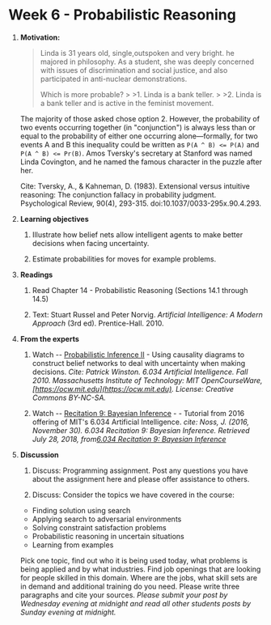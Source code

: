 # Week 6 - Probabilistic Reasoning

1. **Motivation:**  

    > Linda is 31 years old, single,outspoken and very bright. he majored in philosophy. As a student, she was deeply concerned with issues of discrimination  and social justice, and also participated in anti-nuclear demonstrations.
    >
    >Which is more probable?
        >
        >1. Linda is a bank teller.
        >
        >2. Linda is a bank teller and is active in the feminist movement.

    The majority of those asked chose option 2. However, the probability of two events occurring together (in "conjunction") is always less than or equal to the probability of either one occurring alone—formally, for two events A and B this inequality could be written as `P(A ^ B) <= P(A)` and  `P(A ^ B) <= Pr(B)`. Amos Tversky's secretary at Stanford was named Linda Covington, and he named the famous character in the puzzle after her.

    Cite: Tversky, A., & Kahneman, D. (1983). Extensional versus intuitive reasoning: The conjunction fallacy in probability judgment. Psychological Review, 90(4), 293-315. doi:10.1037/0033-295x.90.4.293.

2. **Learning objectives**

    1. Illustrate how belief nets allow intelligent agents to make better decisions when facing uncertainty.

    2. Estimate probabilities for moves for example problems.

3. **Readings**

    1. Read Chapter 14 - Probabilistic Reasoning (Sections 14.1 through 14.5)

    2. Text: Stuart Russel and Peter Norvig. _Artificial Intelligence: A Modern Approach_ (3rd ed). Prentice-Hall. 2010.

4. **From the experts**

    1. Watch -- [Probabilistic Inference II](https://youtu.be/EC6bf8JCpDQ) - Using causality diagrams to construct belief networks to deal with uncertainty when making decisions.  _Cite: Patrick Winston. 6.034 Artificial Intelligence. Fall 2010. Massachusetts Institute of Technology: MIT OpenCourseWare, [https://ocw.mit.edu](https://ocw.mit.edu). License: Creative Commons BY-NC-SA._

    2. Watch -- [Recitation 9: Bayesian Inference](https://youtu.be/IBHGlFxcAk8) - - Tutorial from 2016 offering of MIT's 6.034 Artificial Intelligence. _cite: Noss, J. (2016, November 30). 6.034 Recitation 9: Bayesian Inference. Retrieved July 28, 2018, from[6.034 Recitation 9: Bayesian Inference](https://www.youtube.com/watch?v=IBHGlFxcAk8&t=3s)_

5. **Discussion**

    1. Discuss:  Programming assignment. Post any questions you have about the assignment here and please offer assistance to others.

    2. Discuss: Consider the topics we have covered in the course:

      * Finding solution using search
      * Applying search to adversarial environments
      * Solving constraint satisfaction problems
      * Probabilistic reasoning in uncertain situations
      * Learning from examples

      Pick one topic, find out who it is being used today, what problems is being applied and by what industries.  Find job openings that are looking for people skilled in this domain.  Where are the jobs, what skill sets are in demand and additional training do you need.  Please write three paragraphs and cite your sources.  _Please submit your post by Wednesday evening at midnight and read all other students posts by Sunday evening at midnight._